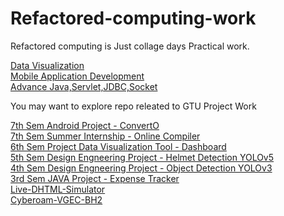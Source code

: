 # Refactored-computing-work
Refactored computing is Just collage days Practical work.

[Data Visualization](https://github.com/sidpro-hash/HTML-Canvas)    
[Mobile Application Development](https://github.com/sidpro-hash/Android-Work)     
[Advance Java,Servlet,JDBC,Socket](https://github.com/sidpro-hash/Code-Vault)

You may want to explore repo releated to GTU Project Work

[7th Sem Android Project - ConvertO](https://github.com/sidpro-hash/PDF-tools)    
[7th Sem Summer Internship - Online Compiler](https://github.com/sidpro-hash/Online-Compiler)    
[6th Sem Project Data Visualization Tool - Dashboard](https://github.com/sidpro-hash/Dashboard)    
[5th Sem Design Engneering Project - Helmet Detection YOLOv5](https://github.com/sidpro-hash/Helmet-Detection-YOLOv5)    
[4th Sem Design Engneering Project - Object Detection YOLOv3](https://github.com/sidpro-hash/Object-Detection-YOLOv3)    
[3rd Sem JAVA Project - Expense Tracker](https://github.com/sidpro-hash/Expense-Tracker)    
[Live-DHTML-Simulator](https://github.com/sidpro-hash/Live-DHTML-Simulator)    
[Cyberoam-VGEC-BH2](https://github.com/sidpro-hash/Cyberoam-VGEC-BH2)
